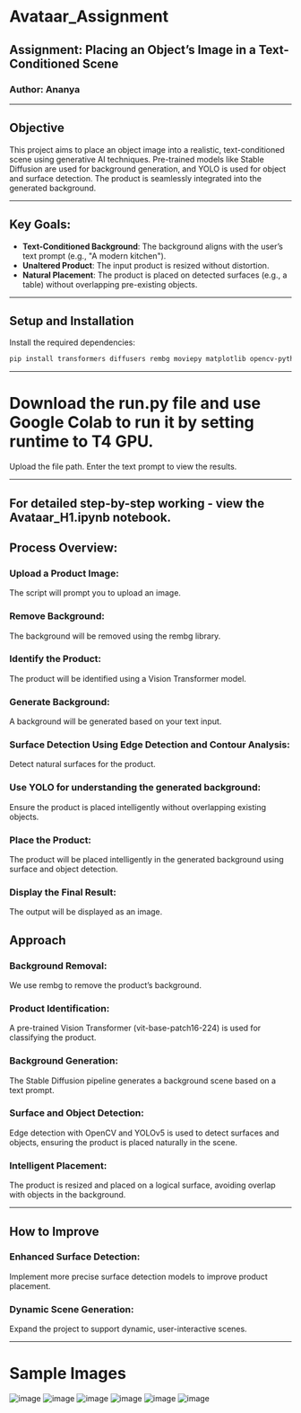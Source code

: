 # Avataar_Assignment

## Assignment: Placing an Object’s Image in a Text-Conditioned Scene

### Author: Ananya

---

## Objective

This project aims to place an object image into a realistic, text-conditioned scene using generative AI techniques. Pre-trained models like Stable Diffusion are used for background generation, and YOLO is used for object and surface detection. The product is seamlessly integrated into the generated background.

---

## Key Goals:

- **Text-Conditioned Background**: The background aligns with the user’s text prompt (e.g., "A modern kitchen").
- **Unaltered Product**: The input product is resized without distortion.
- **Natural Placement**: The product is placed on detected surfaces (e.g., a table) without overlapping pre-existing objects.

---

## Setup and Installation

Install the required dependencies:

```bash
pip install transformers diffusers rembg moviepy matplotlib opencv-python
```

---

# Download the run.py file and use Google Colab to run it by setting runtime to T4 GPU.

Upload the file path.
Enter the text prompt to view the results.

---
For detailed step-by-step working - view the Avataar_H1.ipynb notebook.
---
## Process Overview:

### Upload a Product Image: 
The script will prompt you to upload an image.

### Remove Background:
 The background will be removed using the rembg library.

### Identify the Product:
 The product will be identified using a Vision Transformer model.

### Generate Background:
 A background will be generated based on your text input.

### Surface Detection Using Edge Detection and Contour Analysis:
 Detect natural surfaces for the product.

### Use YOLO for understanding the generated background: 
Ensure the product is placed intelligently without overlapping existing objects.

### Place the Product: 
The product will be placed intelligently in the generated background using surface and object detection.

### Display the Final Result: 
The output will be displayed as an image.

## Approach

### Background Removal: 
We use rembg to remove the product’s background.

### Product Identification:
 A pre-trained Vision Transformer (vit-base-patch16-224) is used for classifying the product.

### Background Generation: 
The Stable Diffusion pipeline generates a background scene based on a text prompt.

### Surface and Object Detection:
 Edge detection with OpenCV and YOLOv5 is used to detect surfaces and objects, ensuring the product is placed naturally in the scene.

### Intelligent Placement: 
The product is resized and placed on a logical surface, avoiding overlap with objects in the background.

---

## How to Improve

### Enhanced Surface Detection:
 Implement more precise surface detection models to improve product placement.

### Dynamic Scene Generation:
 Expand the project to support dynamic, user-interactive scenes.

---

# Sample Images

![image](https://github.com/user-attachments/assets/088ccde1-2dd0-4313-bd71-ced05d9e1469)
![image](https://github.com/user-attachments/assets/1298ce21-e597-416d-8365-7c67e8c20222)
![image](https://github.com/user-attachments/assets/62d9dcd6-71e1-49df-b1cd-2a90819d25ed)
![image](https://github.com/user-attachments/assets/b5877052-f9b4-427a-ba2c-258258bd1e5a)
![image](https://github.com/user-attachments/assets/c73b85c5-4f09-43a8-9d89-c3e02b9261fc)
![image](https://github.com/user-attachments/assets/967e7dc9-dd78-4588-9873-4196dddc4efa)

